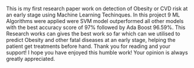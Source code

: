 This is my first research paper work on detection of Obesity or CVD risk at an early stage using Machine Learning Techinques.
In this project 9 ML Algorithms were applied  were SVM model outperformed all other models with the best accuracy score of 97% followed by Ada Boost 96.59%.
This Research works can gives the best work so far which can we utilised to predict Obesity and other fatal diseases at an early stage, helping the patient get treatments before hand.
Thank you for reading and your support! I hope you have enjoyed this humble work!
Your opinion is always greatly appreciated.
